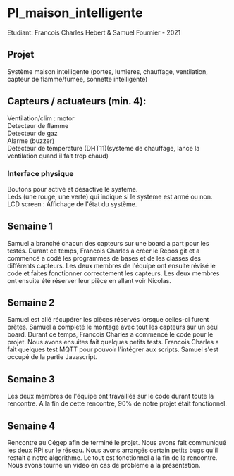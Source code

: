 # PI_maison_intelligente
Etudiant: Francois Charles Hebert & Samuel Fournier - 2021


## Projet
Système maison intelligente (portes, lumieres, chauffage, ventilation, capteur de flamme/fumée, sonnette intelligente)

## Capteurs / actuateurs (min. 4):
Ventilation/clim : motor   
Detecteur de flamme      
Detecteur de gaz   
Alarme (buzzer)   
Detecteur de temperature (DHT11)(systeme de chauffage, lance la ventilation quand il fait trop chaud)   

### Interface physique
Boutons pour activé et désactivé le système.   
Leds (une rouge, une verte) qui indique si le systeme est armé ou non.   
LCD screen : Affichage de l'état du système.   


## Semaine 1
Samuel a branché chacun des capteurs sur une board a part pour les testés. Durant ce temps, Francois Charles a créer le Repos git et a commencé a codé les programmes de bases et de les classes des différents capteurs. Les deux membres de l'équipe ont ensuite révisé le code et faites fonctionner correctement les capteurs. Les deux membres ont ensuite été réserver leur pièce en allant voir Nicolas.

## Semaine 2
Samuel est allé récupérer les pièces réservés lorsque celles-ci furent prètes. Samuel a complété le montage avec tout les capteurs sur un seul board. Durant ce temps, Francois Charles a commencé le code pour le projet. Nous avons ensuites fait quelques petits tests. Francois Charles a fait quelques test MQTT pour pouvoir l'intégrer aux scripts. Samuel s'est occupé de la partie Javascript.

## Semaine 3
Les deux membres de l'équipe ont travaillés sur le code durant toute la rencontre. A la fin de cette rencontre, 90% de notre projet était fonctionnel.

## Semaine 4
Rencontre au Cégep afin de terminé le projet. Nous avons fait communiqué les deux RPi sur le réseau. Nous avons arrangés certain petits bugs qu'il restait a notre algorithme. Le tout est fonctionnel a la fin de la rencontre. Nous avons tourné un video en cas de probleme a la présentation.
